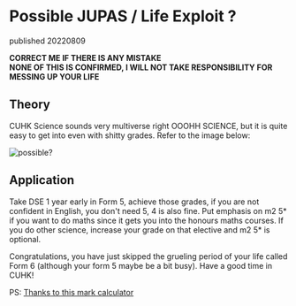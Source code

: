 # Possible JUPAS / Life Exploit ?

published 20220809

**CORRECT ME IF THERE IS ANY MISTAKE** \
**NONE OF THIS IS CONFIRMED, I WILL NOT TAKE RESPONSIBILITY FOR MESSING UP YOUR LIFE**

## Theory

CUHK Science sounds very multiverse right OOOHH SCIENCE, but it is quite easy to get into even with shitty grades. Refer to the image below:

![possible?](https://cdn.discordapp.com/attachments/895286470611464293/1006478451047411732/unknown.png)

## Application

Take DSE 1 year early in Form 5, achieve those grades, if you are not confident in English, you don't need 5, 4 is also fine. Put emphasis on m2 5* if you want to do maths since it gets you into the honours maths courses. If you do other science, increase your grade on that elective and m2 5* is optional. 

Congratulations, you have just skipped the grueling period of your life called Form 6 (although your form 5 maybe be a bit busy). Have a good time in CUHK!

PS: [Thanks to this mark calculator](https://drive.google.com/drive/folders/1PmyDrmQ2CumbWrqY7NRqa0Ol-M9VnkFz)